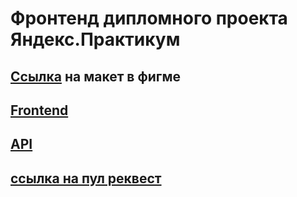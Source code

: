 # Фронтенд дипломного проекта Яндекс.Практикум

## [Ссылка](https://www.figma.com/file/LEVyR4na101QmU7b9IbZgM/Diploma-(Copy)?node-id=891%3A3857&mode=dev) на макет в фигме
## [Frontend](marina.movies.nomoredomains.xyz)
## [API](api.marina.movies.nomoredomains.xyz)

## [ссылка на пул реквест](https://github.com/MarinaBrodiansky/movies-explorer-frontend/pull/2)
